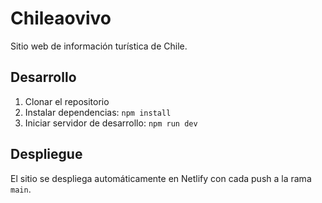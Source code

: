 # Chileaovivo

Sitio web de información turística de Chile.

## Desarrollo

1. Clonar el repositorio
2. Instalar dependencias: `npm install`
3. Iniciar servidor de desarrollo: `npm run dev`

## Despliegue

El sitio se despliega automáticamente en Netlify con cada push a la rama `main`.
